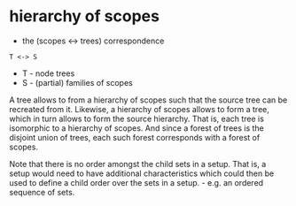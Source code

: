 
# hierarchy of scopes
- the (scopes <-> trees) correspondence

```
T <-> S
```

* T - node trees
* S - (partial) families of scopes

A tree allows to from a hierarchy of scopes such that the source tree can be
recreated from it. Likewise, a hierarchy of scopes allows to form a tree, which
in turn allows to form the source hierarchy. That is, each tree is isomorphic
to a hierarchy of scopes. And since a forest of trees is the disjoint union of
trees, each such forest corresponds with a forest of scopes.

Note that there is no order amongst the child sets in a setup. That is, a
setup would need to have additional characteristics which could then be used
to define a child order over the sets in a setup. - e.g. an ordered sequence
of sets.
